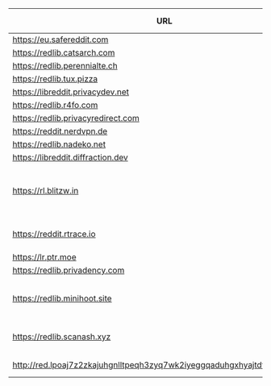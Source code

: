 |URL|Network|Version|Location|Behind Cloudflare?|Comment|
|-|-|-|-|-|-|
|https://eu.safereddit.com|WWW|v0.36.0|🇩🇪 DE||SFW only|
|https://redlib.catsarch.com|WWW|v0.36.0|🇺🇸 US|||
|https://redlib.perennialte.ch|WWW|v0.35.1|🇦🇺 AU|✅||
|https://redlib.tux.pizza|WWW|v0.36.0|🇺🇸 US|||
|https://libreddit.privacydev.net|WWW|v0.36.0|🇫🇷 FR|||
|https://redlib.r4fo.com|WWW|v0.36.0|🇩🇪 DE|✅||
|https://redlib.privacyredirect.com|WWW|v0.36.0|🇫🇮 FI|||
|https://reddit.nerdvpn.de|WWW|v0.36.0|🇺🇦 UA||SFW only|
|https://redlib.nadeko.net|WWW|v0.36.0|🇨🇱 CL||I don't like reddit.|
|https://libreddit.diffraction.dev|WWW|v0.36.0|🇺🇸 US|||
|https://rl.blitzw.in|WWW|v0.36.0|🇩🇪 DE||hosted by a Neurospicy-flavored TFA Blitzwing fanatic at blitzw.in|
|https://reddit.rtrace.io|WWW|v0.36.0|🇦🇹 AT||Caution: +10% increased chance to contract Ligma|
|https://lr.ptr.moe|WWW|v0.36.0|🇩🇪 DE|✅||
|https://redlib.privadency.com|WWW|v0.36.0|🇩🇪 DE|||
|https://redlib.minihoot.site|WWW|v0.36.0|🇦🇺 AU|✅|i love you (this instance is protected by anubis)|
|https://redlib.scanash.xyz|WWW|v0.36.0|🇺🇸 US|✅|A Redlib instance hosted entirely on a Chromebook!|
|http://red.lpoaj7z2zkajuhgnlltpeqh3zyq7wk2iyeggqaduhgxhyajtdt2j7wad.onion|Tor|v0.35.1|🇩🇪 DE||Onion of red.artemislena.eu|
